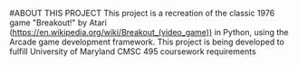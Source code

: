 #ABOUT THIS PROJECT
This project is a recreation of the classic 1976 game "Breakout!" by Atari (https://en.wikipedia.org/wiki/Breakout_(video_game)) in Python, using the Arcade game development framework.
This project is being developed to fulfill University of Maryland CMSC 495 coursework requirements
